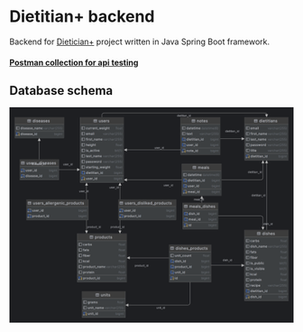 # Dietitian+ backend

Backend for [Dietician+](https://github.com/JakubJagodzinski/dietician-plus) project written in Java Spring Boot framework.

#### [Postman collection for api testing](https://github.com/JakubJagodzinski/dietitian-plus-backend/blob/master/Dietitian%2B.postman_collection.json)

## Database schema
![Database schema](database_schema.png)

